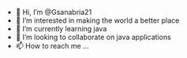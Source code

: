 - 👋 Hi, I’m @Gsanabria21
- 👀 I’m interested in making the world a better place
- 🌱 I’m currently learning java
- 💞️ I’m looking to collaborate on java applications 
- 📫 How to reach me ... 

<!---
Gsanabria21/Gsanabria21 is a ✨ special ✨ repository because its `README.md` (this file) appears on your GitHub profile.
You can click the Preview link to take a look at your changes.
--->
